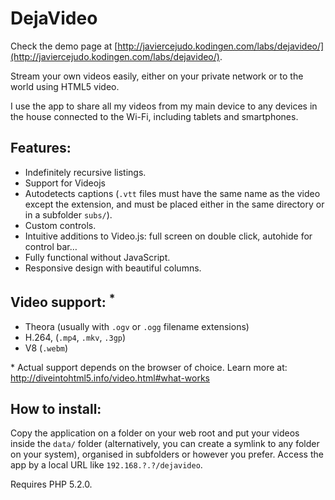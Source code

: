 # DejaVideo

Check the demo page at [http://javiercejudo.kodingen.com/labs/dejavideo/](http://javiercejudo.kodingen.com/labs/dejavideo/).

Stream your own videos easily, either on your private network or to the 
world using HTML5 video.

I use the app to share all my videos from my main device to any devices
in the house connected to the Wi-Fi, including tablets and smartphones.

## Features:

- Indefinitely recursive listings.
- Support for Videojs
- Autodetects captions (`.vtt` files must have the same name as the
video except the extension, and must be placed either in the same
directory or in a subfolder `subs/`).
- Custom controls.
- Intuitive additions to Video.js: full screen on double click, autohide for
control bar…
- Fully functional without JavaScript.
- Responsive design with beautiful columns.

## Video support: <sup>*</sup>

- Theora (usually with `.ogv` or `.ogg` filename extensions)
- H.264, (`.mp4`, `.mkv`, `.3gp`)
- V8 (`.webm`)

\* Actual support depends on the browser of choice. Learn more at:
    http://diveintohtml5.info/video.html#what-works

## How to install:

Copy the application on a folder on your web root and put your videos 
inside the `data/` folder (alternatively, you can create a symlink to any
folder on your system), organised in subfolders or however you prefer.
Access the app by a local URL like `192.168.?.?/dejavideo`.

Requires PHP 5.2.0.
